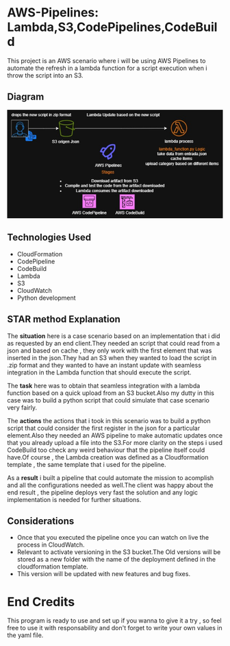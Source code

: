 # AWS-Pipelines: Lambda,S3,CodePipelines,CodeBuild


This project is an AWS scenario where i will be using AWS Pipelines to automate the refresh in a lambda function for a script execution when i throw the script into an S3.

## Diagram
![alt text](https://github.com/JaimeMLGT/AWS-Pipelines-Lambda-S3/blob/main/awspipeline.jpg)
## Technologies Used 
* CloudFormation
* CodePipeline
* CodeBuild
* Lambda
* S3
* CloudWatch
* Python development
 

## STAR method Explanation

The **situation** here is a case scenario based on an implementation that i did as requested by an end client.They needed an script that could read from a json and based on cache , they only work with the first element that was inserted in the json.They had an S3 when they wanted to load the script in .zip format and they wanted to have an instant update with seamless integration in the Lambda function that should execute the script.

The **task** here was to obtain that seamless integration with a lambda function based on a quick upload from an S3 bucket.Also my dutty in this case was to build a python script that could simulate that case scenario very fairly. 

The **actions** the actions that i took in this scenario was to build a python script that could consider the first register in the json for a particular element.Also they needed an AWS pipeline to make automatic updates once that you already upload a file into the S3.For more clarity on the steps i used CodeBuild too check any weird behaviour that the pipeline itself could have.Of course , the Lambda creation was defined as a Cloudformation template , the same template that i used for the pipeline.

As a **result**  i built a pipeline that could automate the mission to acomplish and all the configurations needed as well.The client was happy about the end result , the pipeline deploys very fast the solution and any logic implementation is needed for further situations.

## Considerations 
* Once that you executed the pipeline once you can watch on live the process in CloudWatch.
* Relevant to activate versioning in the S3 bucket.The Old versions will be stored as a new folder with the name of the deployment defined in the cloudformation template.
* This version will be updated with new features and bug fixes.


# End Credits
This program is ready to use and set up if you wanna to give it a try , so feel free to use it with responsability and don't forget to write your own values in the yaml file.
